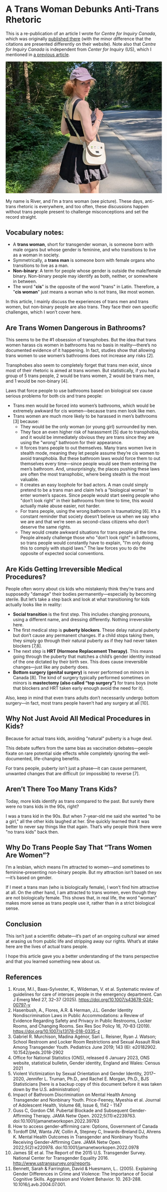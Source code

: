 # A Trans Woman Debunks Anti-Trans Rhetoric

This is a re-publication of an article I wrote for _Centre for Inquiry Canada_, which was originally [published there](https://centreforinquiry.ca/a-trans-woman-debunks-anti-trans-rhetoric/) (with the minor difference that the citations are presented differently on their website). Note also that _Centre for Inquiry Canada_ is independent from _Center for Inquiry_ (US), which I mentioned in [a previous article](CFI’s%20Downfall%20into%20Transphobia.md).

![A picture of me in a park in Vancouver](youre_a_girl_images/vancouver.jpg "A picture of me in a park in Vancouver")

My name is River, and I’m a trans woman (see picture). These days, anti-trans rhetoric is everywhere, and too often, these discussions happen without trans people present to challenge misconceptions and set the record straight.

## Vocabulary notes:

* A **trans woman**, short for transgender woman, is someone born with male organs but whose gender is feminine, and who transitions to live as a woman in society.
* Symmetrically, a **trans man** is someone born with female organs who transitions to live as a man.
* **Non-binary**: A term for people whose gender is outside the male/female binary. Non-binary people may identify as both, neither, or somewhere in between.
* The word "**cis**" is the opposite of the word "trans" in Latin. Therefore, a "**cis woman**" just means a woman who is not trans, like most women.

In this article, I mainly discuss the experiences of trans men and trans women, but non-binary people are also trans. They face their own specific challenges, which I won’t cover here.

## Are Trans Women Dangerous in Bathrooms?

This seems to be the #1 obsession of transphobes. But the idea that trans women harass cis women in bathrooms has no basis in reality—there’s no documented evidence of it happening. In fact, studies show that allowing trans women to use women’s bathrooms does not increase any risks [2].

Transphobes also seem to completely forget that trans men exist, since most of their rhetoric is aimed at trans women. But statistically, if you had a group of 5 trans people, 2 would be trans women, 2 would be trans men, and 1 would be non-binary [4].

Laws that force people to use bathrooms based on biological sex cause serious problems for both cis and trans people:

- Trans men would be forced into women’s bathrooms, which would be extremely awkward for cis women—because trans men look like men.
- Trans women are much more likely to be harassed in men’s bathrooms [3] because:
  - They would be the only woman (or young girl) surrounded by men.
  - They face an even higher risk of harassment [5] due to transphobia, and it would be immediately obvious they are trans since they are using the "wrong" bathroom for their appearance.
  - It forces trans people to out themselves. Many trans women live in stealth mode, meaning they let people assume they’re cis women to avoid transphobia. But these bathroom laws would force them to out themselves every time—since people would see them entering the men’s bathroom. And, unsurprisingly, the places pushing these laws are often the most transphobic, where being stealth is the most valuable.
  - It creates an easy loophole for bad actors. A man could simply pretend to be a trans man and claim he’s a "biological woman" to enter women’s spaces. Since people would start seeing people who "don’t look right" in their bathrooms from time to time, this would actually make abuse easier, not harder.
  - For trans people, using the wrong bathroom is traumatizing [6]. It’s a constant reminder that society doesn’t believe us when we say who we are and that we’re seen as second-class citizens who don’t deserve the same rights.
  - They would create awkward situations for trans people all the time. People already challenge those who "don’t look right" in bathrooms, so trans people would constantly have to explain, "I’m only doing this to comply with stupid laws." The law forces you to do the opposite of expected social conventions.

## Are Kids Getting Irreversible Medical Procedures?

People often worry about cis kids who mistakenly think they’re trans and supposedly "damage" their bodies permanently—especially by becoming sterile. But let’s take a step back and look at what transitioning for kids actually looks like in reality:

- **Social transition** is the first step. This includes changing pronouns, using a different name, and dressing differently. Nothing irreversible here.
- The first medical step is **puberty blockers**. These delay natural puberty but don’t cause any permanent changes. If a child stops taking them, they simply go through their natural puberty as if they had never taken blockers [7,8].
- The next step is **HRT (Hormone Replacement Therapy)**. This means going through the puberty that matches a child’s gender identity instead of the one dictated by their birth sex. This does cause irreversible changes—just like any puberty does.
- **Bottom surgery (genital surgery)** is never performed on minors in Canada [8]. The kind of surgery typically performed sometimes on minors is **mastectomy (also called “top surgery”)** for trans boys (note that blockers and HRT taken early enough avoid the need for it).

Also, keep in mind that even trans adults don’t necessarily undergo bottom surgery—in fact, most trans people haven’t had any surgery at all [10].

## Why Not Just Avoid All Medical Procedures in Kids?

Because for actual trans kids, avoiding "natural" puberty is a huge deal.

This debate suffers from the same bias as vaccination debates—people fixate on rare potential side effects while completely ignoring the well-documented, life-changing benefits.

For trans people, puberty isn’t just a phase—it can cause permanent, unwanted changes that are difficult (or impossible) to reverse [7].

## Aren’t There Too Many Trans Kids?

Today, more kids identify as trans compared to the past. But surely there were no trans kids in the 90s, right?

I was a trans kid in the 90s. But when 7-year-old me said she wanted "to be a girl," all the other kids laughed at her. She quickly learned that it was better to never say things like that again. That’s why people think there were "no trans kids" back then.

## Why Do Trans People Say That “Trans Women Are Women”?

I’m a lesbian, which means I’m attracted to women—and sometimes to feminine-presenting non-binary people. But my attraction isn’t based on sex—it’s based on gender.

If I meet a trans man (who is biologically female), I won’t find him attractive at all. On the other hand, I am attracted to trans women, even though they are not biologically female. This shows that, in real life, the word "woman" makes more sense as trans people use it, rather than in a strict biological sense.

## Conclusion

This isn’t just a scientific debate—it’s part of an ongoing cultural war aimed at erasing us from public life and stripping away our rights. What’s at stake here are the lives of actual trans people.

I hope this article gave you a better understanding of the trans perspective and that you learned something new about us.

## References
1. Kruse, M.I., Baas-Sylvester, K., Wildeman, V. et al. Systematic review of guidelines for care of intersex people in the emergency department. Can J Emerg Med 27, 32–37 (2025). https://doi.org/10.1007/s43678-024-00797-y 
1. Hasenbush, A., Flores, A.R. & Herman, J.L. Gender Identity Nondiscrimination Laws in Public Accommodations: a Review of Evidence Regarding Safety and Privacy in Public Restrooms, Locker Rooms, and Changing Rooms. Sex Res Soc Policy 16, 70–83 (2019). https://doi.org/10.1007/s13178-018-0335-z 
1. Gabriel R. Murchison, Madina Agénor, Sari L. Reisner, Ryan J. Watson; School Restroom and Locker Room Restrictions and Sexual Assault Risk Among Transgender Youth. Pediatrics June 2019; 143 (6): e20182902. 10.1542/peds.2018-2902 
1. Office for National Statistics (ONS), released 6 January 2023, ONS website, statistical bulletin, Gender identity, England and Wales: Census 2021 
1. Violent Victimization by Sexual Orientation and Gender Identity, 2017–2020, Jennifer L. Truman, Ph.D., and Rachel E. Morgan, Ph.D., BJS Statisticians [here is a backup copy of this document before it was taken down by the U.S. administration]
1. Impact of Bathroom Discrimination on Mental Health Among Transgender and Nonbinary Youth. Price-Feeney, Myeshia et al. Journal of Adolescent Health, Volume 68, Issue 6, 1142 - 1147
1. Guss C, Gordon CM. Pubertal Blockade and Subsequent Gender-Affirming Therapy. JAMA Netw Open. 2022;5(11):e2239763. doi:10.1001/jamanetworkopen.2022.39763 
1. How to access gender-affirming care: Options, Government of Canada
1. Tordoff DM, Wanta JW, Collin A, Stepney C, Inwards-Breland DJ, Ahrens K. Mental Health Outcomes in Transgender and Nonbinary Youths Receiving Gender-Affirming Care. JAMA Netw Open. 2022;5(2):e220978. doi:10.1001/jamanetworkopen.2022.0978
1. James SE et al. The Report of the 2015 U.S. Transgender Survey. National Center for Transgender Equality 2016. http://www.ustranssurvey.org/reports. 
1. Bennett, Sarah & Farrington, David & Huesmann, L.. (2005). Explaining Gender Differences in Crime and Violence: The Importance of Social Cognitive Skills. Aggression and Violent Behavior. 10. 263-288. 10.1016/j.avb.2004.07.001. 
